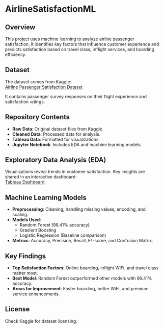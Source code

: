 # AirlineSatisfactionML

## Overview
This project uses machine learning to analyze airline passenger satisfaction. It identifies key factors that influence customer experience and predicts satisfaction based on travel class, inflight services, and boarding efficiency.

## Dataset
The dataset comes from Kaggle:  
[Airline Passenger Satisfaction Dataset](https://www.kaggle.com/datasets/teejmahal20/airline-passenger-satisfaction)

It contains passenger survey responses on their flight experience and satisfaction ratings.

## Repository Contents
- **Raw Data**: Original dataset files from Kaggle.
- **Cleaned Data**: Processed data for analysis.
- **Tableau Data**: Formatted for visualizations.
- **Jupyter Notebook**: Includes EDA and machine learning models.

## Exploratory Data Analysis (EDA)
Visualizations reveal trends in customer satisfaction. Key insights are shared in an interactive dashboard:  
[Tableau Dashboard](https://public.tableau.com/app/profile/audrey.gil5257/viz/ExploringtheLinkBetweenPassengerSatisfactionLoyalty/Dashboard1?publish=yes)

## Machine Learning Models
- **Preprocessing**: Cleaning, handling missing values, encoding, and scaling.
- **Models Used**:
  - Random Forest (96.41% accuracy)
  - Gradient Boosting
  - Logistic Regression (Baseline comparison)
- **Metrics**: Accuracy, Precision, Recall, F1-score, and Confusion Matrix.

## Key Findings
- **Top Satisfaction Factors**: Online boarding, inflight WiFi, and travel class matter most.
- **Best Model**: Random Forest outperformed other models with 96.41% accuracy.
- **Areas for Improvement**: Faster boarding, better WiFi, and premium service enhancements.

## License
Check Kaggle for dataset licensing.

